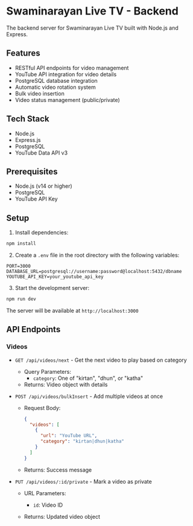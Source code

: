 # Swaminarayan Live TV - Backend

The backend server for Swaminarayan Live TV built with Node.js and Express.

## Features

- RESTful API endpoints for video management
- YouTube API integration for video details
- PostgreSQL database integration
- Automatic video rotation system
- Bulk video insertion
- Video status management (public/private)

## Tech Stack

- Node.js
- Express.js
- PostgreSQL
- YouTube Data API v3

## Prerequisites

- Node.js (v14 or higher)
- PostgreSQL
- YouTube API Key

## Setup

1. Install dependencies:

```bash
npm install
```

2. Create a `.env` file in the root directory with the following variables:

```
PORT=3000
DATABASE_URL=postgresql://username:password@localhost:5432/dbname
YOUTUBE_API_KEY=your_youtube_api_key
```

3. Start the development server:

```bash
npm run dev
```

The server will be available at `http://localhost:3000`

## API Endpoints

### Videos

- `GET /api/videos/next` - Get the next video to play based on category

  - Query Parameters:
    - `category`: One of "kirtan", "dhun", or "katha"
  - Returns: Video object with details

- `POST /api/videos/bulkInsert` - Add multiple videos at once

  - Request Body:
    ```json
    {
      "videos": [
        {
          "url": "YouTube URL",
          "category": "kirtan|dhun|katha"
        }
      ]
    }
    ```
  - Returns: Success message

- `PUT /api/videos/:id/private` - Mark a video as private

  - URL Parameters:

    - `id`: Video ID

  - Returns: Updated video object
